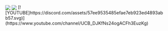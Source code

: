 <img align="center" src="https://github-readme-stats.vercel.app/api?username=seen-idc&theme=github_dark&show_icons=true"/>
<img align="center" src="https://github-readme-stats.vercel.app/api/top-langs/?username=seen-idc&theme=github_dark&layout=compact"/>
[![YOUTUBE]https://discord.com/assets/57ee9535485efae7eb923ed4893abb57.svg)](https://www.youtube.com/channel/UCB_DJKfNs24ogACFh3EuzKg)

